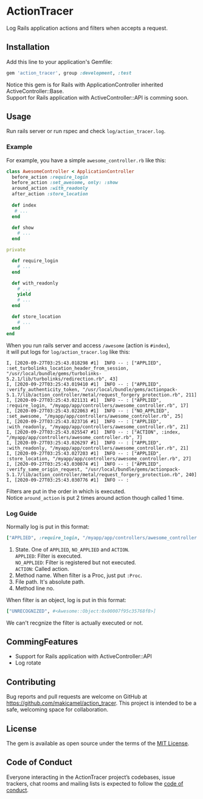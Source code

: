 # ActionTracer

Log Rails application actions and filters when accepts a request.

## Installation

Add this line to your application's Gemfile:

```ruby
gem 'action_tracer', group :development, :test
```

Notice this gem is for Rails with ApplicationController inherited ActiveController::Base.  
Support for Rails application with ActiveController::API is comming soon.

## Usage

Run rails server or run rspec and check `log/action_tracer.log`.

### Example

For example, you have a simple `awesome_controller.rb` like this:

```ruby
class AwesomeController < ApplicationController
  before_action :require_login
  before_action :set_awesome, only: :show
  around_action :with_readonly
  after_action :store_location
  
  def index
   # ...
  end

  def show
    # ...
  end

private

  def require_login
    # ...
  end

  def with_readonly
    # ...
    yield
    # ...
  end

  def store_location
    # ...
  end
end
```

When you run rails server and access `/awesome` (action is `#index`),  
it will put logs for `log/action_tracer.log` like this:

```log
I, [2020-09-27T03:25:43.018298 #1]  INFO -- : ["APPLIED", :set_turbolinks_location_header_from_session, "/usr/local/bundle/gems/turbolinks-5.2.1/lib/turbolinks/redirection.rb", 43]
I, [2020-09-27T03:25:43.019410 #1]  INFO -- : ["APPLIED", :verify_authenticity_token, "/usr/local/bundle/gems/actionpack-5.1.7/lib/action_controller/metal/request_forgery_protection.rb", 211]
I, [2020-09-27T03:25:43.021131 #1]  INFO -- : ["APPLIED", :require_login, "/myapp/app/controllers/awesome_controller.rb", 17]
I, [2020-09-27T03:25:43.022063 #1]  INFO -- : ["NO_APPLIED", :set_awesome, "/myapp/app/controllers/awesome_controller.rb", 25]
I, [2020-09-27T03:25:43.023716 #1]  INFO -- : ["APPLIED", :with_readonly, "/myapp/app/controllers/awesome_controller.rb", 21]
I, [2020-09-27T03:25:43.025547 #1]  INFO -- : ["ACTION", :index, "/myapp/app/controllers/awesome_controller.rb", 7]
I, [2020-09-27T03:25:43.026297 #1]  INFO -- : ["APPLIED", :with_readonly, "/myapp/app/controllers/awesome_controller.rb", 21]
I, [2020-09-27T03:25:43.027203 #1]  INFO -- : ["APPLIED", :store_location, "/myapp/app/controllers/awesome_controller.rb", 27]
I, [2020-09-27T03:25:43.030074 #1]  INFO -- : ["APPLIED", :verify_same_origin_request, "/usr/local/bundle/gems/actionpack-5.1.7/lib/action_controller/metal/request_forgery_protection.rb", 240]
I, [2020-09-27T03:25:43.030776 #1]  INFO -- : 
```

Filters are put in the order in which is executed.  
Notice `around_action` is put 2 times around action though called 1 time.

### Log Guide

Normally log is put in this format:

```ruby
["APPLIED", :require_login, "/myapp/app/controllers/awesome_controller.rb", 17]
```

1. State. One of `APPLIED`, `NO_APPLIED` and `ACTION`.  
`APPLIED`: Filter is executed.  
`NO_APPLIED`: Filter is registered but not executed.  
`ACTION`: Called action.
2. Method name. When filter is a Proc, just put `:Proc`.
3. File path. It's absolute path.
4. Method line no.

When filter is an object, log is put in this format:

```ruby
["UNRECOGNIZED", #<Awesome::Object:0x00007f95c35768f8>]
```

We can't recgnize the filter is actually executed or not.

## CommingFeatures

- Support for Rails application with ActiveController::API
- Log rotate

## Contributing

Bug reports and pull requests are welcome on GitHub at https://github.com/makicamel/action_tracer. This project is intended to be a safe, welcoming space for collaboration.

## License

The gem is available as open source under the terms of the [MIT License](https://opensource.org/licenses/MIT).

## Code of Conduct

Everyone interacting in the ActionTracer project’s codebases, issue trackers, chat rooms and mailing lists is expected to follow the [code of conduct](https://github.com/makicamel/action_tracer/blob/master/CODE_OF_CONDUCT.md).
